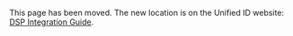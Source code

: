 This page has been moved. The new location is on the Unified ID website: [DSP Integration Guide](https://unifiedid.com/docs/guides/dsp-guide).
